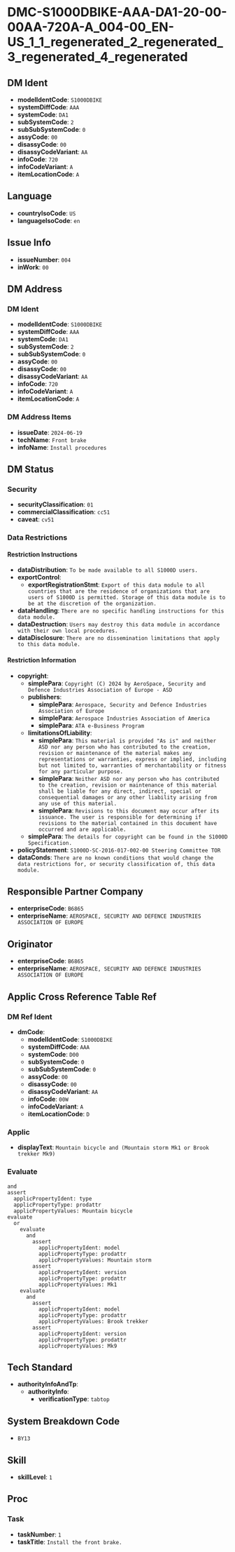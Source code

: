 # DMC-S1000DBIKE-AAA-DA1-20-00-00AA-720A-A_004-00_EN-US_1_1_regenerated_2_regenerated_3_regenerated_4_regenerated

## DM Ident

*   **modelIdentCode**: `S1000DBIKE`
*   **systemDiffCode**: `AAA`
*   **systemCode**: `DA1`
*   **subSystemCode**: `2`
*   **subSubSystemCode**: `0`
*   **assyCode**: `00`
*   **disassyCode**: `00`
*   **disassyCodeVariant**: `AA`
*   **infoCode**: `720`
*   **infoCodeVariant**: `A`
*   **itemLocationCode**: `A`

## Language

*   **countryIsoCode**: `US`
*   **languageIsoCode**: `en`

## Issue Info

*   **issueNumber**: `004`
*   **inWork**: `00`

## DM Address

### DM Ident

*   **modelIdentCode**: `S1000DBIKE`
*   **systemDiffCode**: `AAA`
*   **systemCode**: `DA1`
*   **subSystemCode**: `2`
*   **subSubSystemCode**: `0`
*   **assyCode**: `00`
*   **disassyCode**: `00`
*   **disassyCodeVariant**: `AA`
*   **infoCode**: `720`
*   **infoCodeVariant**: `A`
*   **itemLocationCode**: `A`

### DM Address Items

*   **issueDate**: `2024-06-19`
*   **techName**: `Front brake`
*   **infoName**: `Install procedures`

## DM Status

### Security

*   **securityClassification**: `01`
*   **commercialClassification**: `cc51`
*   **caveat**: `cv51`

### Data Restrictions

#### Restriction Instructions

*   **dataDistribution**: `To be made available to all S1000D users.`
*   **exportControl**:
    *   **exportRegistrationStmt**: `Export of this data module to all countries that are the residence of organizations that are users of S1000D is permitted. Storage of this data module is to be at the discretion of the organization.`
*   **dataHandling**: `There are no specific handling instructions for this data module.`
*   **dataDestruction**: `Users may destroy this data module in accordance with their own local procedures.`
*   **dataDisclosure**: `There are no dissemination limitations that apply to this data module.`

#### Restriction Information

*   **copyright**:
    *   **simplePara**: `Copyright (C) 2024 by AeroSpace, Security and Defence Industries Association of Europe - ASD`
    *   **publishers**:
        *   **simplePara**: `Aerospace, Security and Defence Industries Association of Europe`
        *   **simplePara**: `Aerospace Industries Association of America`
        *   **simplePara**: `ATA e-Business Program`
    *   **limitationsOfLiability**:
        *   **simplePara**: `This material is provided "As is" and neither ASD nor any person who has contributed to the creation, revision or maintenance of the material makes any representations or warranties, express or implied, including but not limited to, warranties of merchantability or fitness for any particular purpose.`
        *   **simplePara**: `Neither ASD nor any person who has contributed to the creation, revision or maintenance of this material shall be liable for any direct, indirect, special or consequential damages or any other liability arising from any use of this material.`
        *   **simplePara**: `Revisions to this document may occur after its issuance. The user is responsible for determining if revisions to the material contained in this document have occurred and are applicable.`
    *   **simplePara**: `The details for copyright can be found in the S1000D Specification.`
*   **policyStatement**: `S1000D-SC-2016-017-002-00 Steering Committee TOR`
*   **dataConds**: `There are no known conditions that would change the data restrictions for, or security classification of, this data module.`

## Responsible Partner Company

*   **enterpriseCode**: `B6865`
*   **enterpriseName**: `AEROSPACE, SECURITY AND DEFENCE INDUSTRIES ASSOCIATION OF EUROPE`

## Originator

*   **enterpriseCode**: `B6865`
*   **enterpriseName**: `AEROSPACE, SECURITY AND DEFENCE INDUSTRIES ASSOCIATION OF EUROPE`

## Applic Cross Reference Table Ref

### DM Ref Ident

*   **dmCode**:
    *   **modelIdentCode**: `S1000DBIKE`
    *   **systemDiffCode**: `AAA`
    *   **systemCode**: `D00`
    *   **subSystemCode**: `0`
    *   **subSubSystemCode**: `0`
    *   **assyCode**: `00`
    *   **disassyCode**: `00`
    *   **disassyCodeVariant**: `AA`
    *   **infoCode**: `00W`
    *   **infoCodeVariant**: `A`
    *   **itemLocationCode**: `D`

### Applic

*   **displayText**: `Mountain bicycle and (Mountain storm Mk1 or Brook trekker Mk9)`

### Evaluate

```
and
assert
  applicPropertyIdent: type
  applicPropertyType: prodattr
  applicPropertyValues: Mountain bicycle
evaluate
  or
    evaluate
      and
        assert
          applicPropertyIdent: model
          applicPropertyType: prodattr
          applicPropertyValues: Mountain storm
        assert
          applicPropertyIdent: version
          applicPropertyType: prodattr
          applicPropertyValues: Mk1
    evaluate
      and
        assert
          applicPropertyIdent: model
          applicPropertyType: prodattr
          applicPropertyValues: Brook trekker
        assert
          applicPropertyIdent: version
          applicPropertyType: prodattr
          applicPropertyValues: Mk9
```

## Tech Standard

*   **authorityInfoAndTp**:
    *   **authorityInfo**:
        *   **verificationType**: `tabtop`

## System Breakdown Code

*   `BY13`

## Skill

*   **skillLevel**: `1`

## Proc

### Task

*   **taskNumber**: `1`
*   **taskTitle**: `Install the front brake.`